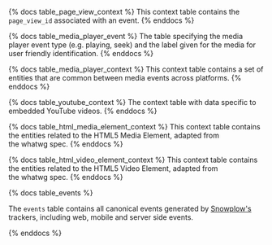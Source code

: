 {% docs table_page_view_context %}
This context table contains the `page_view_id` associated with an event.
{% enddocs %}

{% docs table_media_player_event %}
The table specifying the media player event type (e.g. playing, seek) and the label given for the media for user friendly identification.
{% enddocs %}

{% docs table_media_player_context %}
This context table contains a set of entities that are common between media events across platforms.
{% enddocs %}

{% docs table_youtube_context %}
The context table with data specific to embedded YouTube videos.
{% enddocs %}

{% docs table_html_media_element_context %}
This context table contains the entities related to the HTML5 Media Element, adapted from the whatwg spec.
{% enddocs %}

{% docs table_html_video_element_context %}
This context table contains the entities related to the HTML5 Video Element, adapted from the whatwg spec.
{% enddocs %}

{% docs table_events %}

The `events` table contains all canonical events generated by [Snowplow's](https://snowplow.io/) trackers, including web, mobile and server side events.

{% enddocs %}
